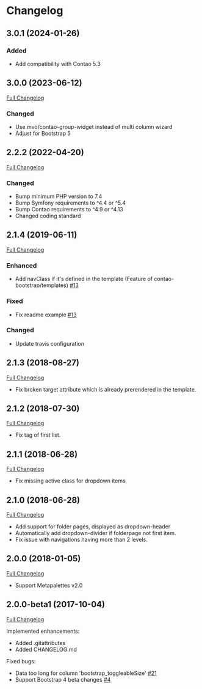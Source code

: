 
Changelog
=========

3.0.1 (2024-01-26)
------------------

### Added

- Add compatibility with Contao 5.3

3.0.0 (2023-06-12)
------------------

[Full Changelog](https://github.com/contao-bootstrap/navbar/compare/2.2.0...3.0.0)

### Changed

 - Use mvo/contao-group-widget instead of multi column wizard
 - Adjust for Bootstrap 5

2.2.2 (2022-04-20)
------------------

[Full Changelog](https://github.com/contao-bootstrap/navbar/compare/2.1.4...2.2.0)

### Changed

 - Bump minimum PHP version to 7.4
 - Bump Symfony requirements to ^4.4 or ^5.4
 - Bump Contao requirements to ^4.9 or ^4.13
 - Changed coding standard


2.1.4 (2019-06-11)
------------------

[Full Changelog](https://github.com/contao-bootstrap/navbar/compare/2.1.3...2.1.4)


### Enhanced

 - Add navClass if it's defined in the template (Feature of contao-bootstrap/templates) [#13](https://github.com/contao-bootstrap/navbar/issues/12)

### Fixed

 - Fix readme example [#13](https://github.com/contao-bootstrap/navbar/issues/13)

### Changed

 - Update travis configuration


2.1.3 (2018-08-27)
------------------

[Full Changelog](https://github.com/contao-bootstrap/navbar/compare/2.1.2...2.1.3)

 - Fix broken target attribute which is already prerendered in the template.


2.1.2 (2018-07-30)
------------------

[Full Changelog](https://github.com/contao-bootstrap/navbar/compare/2.1.1...2.1.2)

 - Fix tag of first list.


2.1.1 (2018-06-28)
------------------

[Full Changelog](https://github.com/contao-bootstrap/navbar/compare/2.1.0...2.1.1)

 - Fix missing active class for dropdown items


2.1.0 (2018-06-28)
------------------

[Full Changelog](https://github.com/contao-bootstrap/navbar/compare/2.0.0...2.1.0)

 - Add support for folder pages, displayed as dropdown-header
 - Automatically add dropdown-divider if folderpage not first item.
 - Fix issue with navigations having more than 2 levels.


2.0.0 (2018-01-05)
------------------

[Full Changelog](https://github.com/contao-bootstrap/navbar/compare/2.0.0-beta...2.0.0)

 - Support Metapalettes v2.0


2.0.0-beta1 (2017-10-04)
------------------------

[Full Changelog](https://github.com/contao-bootstrap/navbar/compare/2.0.0-alpha1...2.0.0-beta1)

Implemented enhancements:

 - Added .gitattributes
 - Added CHANGELOG.md

Fixed bugs:

 - Data too long for column 'bootstrap_toggleableSize' [#21](https://github.com/contao-bootstrap/core/issues/21)
 - Support Bootstrap 4 beta changes [#4](https://github.com/contao-bootstrap/navbar/issues/4)
